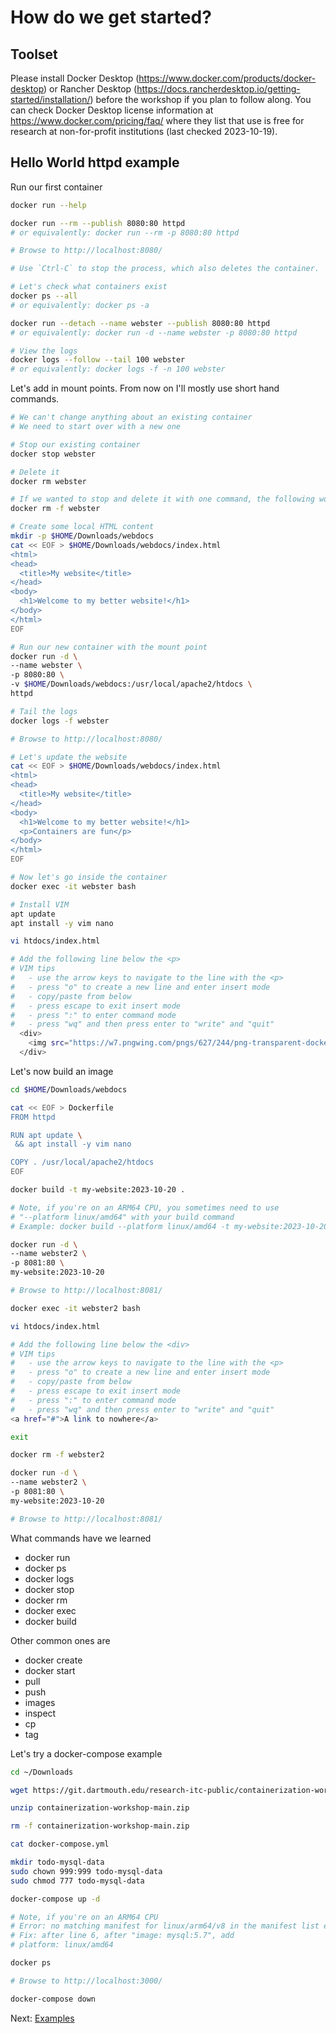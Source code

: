 # How do we get started?

## Toolset

Please install Docker Desktop (https://www.docker.com/products/docker-desktop) or Rancher Desktop (https://docs.rancherdesktop.io/getting-started/installation/) before the workshop if you plan to follow along. You can check Docker Desktop license information at https://www.docker.com/pricing/faq/ where they list that use is free for research at non-for-profit institutions (last checked 2023-10-19).

## Hello World httpd example

Run our first container

```sh
docker run --help

docker run --rm --publish 8080:80 httpd
# or equivalently: docker run --rm -p 8080:80 httpd

# Browse to http://localhost:8080/

# Use `Ctrl-C` to stop the process, which also deletes the container.

# Let's check what containers exist
docker ps --all
# or equivalently: docker ps -a

docker run --detach --name webster --publish 8080:80 httpd
# or equivalently: docker run -d --name webster -p 8080:80 httpd

# View the logs
docker logs --follow --tail 100 webster
# or equivalently: docker logs -f -n 100 webster
```

Let's add in mount points. From now on I'll mostly use short hand commands.

```sh
# We can't change anything about an existing container
# We need to start over with a new one

# Stop our existing container
docker stop webster

# Delete it
docker rm webster

# If we wanted to stop and delete it with one command, the following works
docker rm -f webster

# Create some local HTML content
mkdir -p $HOME/Downloads/webdocs
cat << EOF > $HOME/Downloads/webdocs/index.html
<html>
<head>
  <title>My website</title>
</head>
<body>
  <h1>Welcome to my better website!</h1>
</body>
</html>
EOF

# Run our new container with the mount point
docker run -d \
--name webster \
-p 8080:80 \
-v $HOME/Downloads/webdocs:/usr/local/apache2/htdocs \
httpd

# Tail the logs
docker logs -f webster

# Browse to http://localhost:8080/

# Let's update the website
cat << EOF > $HOME/Downloads/webdocs/index.html
<html>
<head>
  <title>My website</title>
</head>
<body>
  <h1>Welcome to my better website!</h1>
  <p>Containers are fun</p>
</body>
</html>
EOF

# Now let's go inside the container
docker exec -it webster bash

# Install VIM
apt update
apt install -y vim nano

vi htdocs/index.html

# Add the following line below the <p>
# VIM tips
#   - use the arrow keys to navigate to the line with the <p>
#   - press "o" to create a new line and enter insert mode
#   - copy/paste from below
#   - press escape to exit insert mode
#   - press ":" to enter command mode
#   - press "wq" and then press enter to "write" and "quit"
  <div>
    <img src="https://w7.pngwing.com/pngs/627/244/png-transparent-docker-logo-logos-logos-and-brands-icon-thumbnail.png">
  </div>
```

Let's now build an image

```sh
cd $HOME/Downloads/webdocs

cat << EOF > Dockerfile
FROM httpd

RUN apt update \
 && apt install -y vim nano

COPY . /usr/local/apache2/htdocs
EOF

docker build -t my-website:2023-10-20 .

# Note, if you're on an ARM64 CPU, you sometimes need to use
# "--platform linux/amd64" with your build command
# Example: docker build --platform linux/amd64 -t my-website:2023-10-20 .

docker run -d \
--name webster2 \
-p 8081:80 \
my-website:2023-10-20

# Browse to http://localhost:8081/

docker exec -it webster2 bash

vi htdocs/index.html

# Add the following line below the <div>
# VIM tips
#   - use the arrow keys to navigate to the line with the <p>
#   - press "o" to create a new line and enter insert mode
#   - copy/paste from below
#   - press escape to exit insert mode
#   - press ":" to enter command mode
#   - press "wq" and then press enter to "write" and "quit"
<a href="#">A link to nowhere</a>

exit

docker rm -f webster2

docker run -d \
--name webster2 \
-p 8081:80 \
my-website:2023-10-20

# Browse to http://localhost:8081/
```

What commands have we learned

- docker run
- docker ps
- docker logs
- docker stop
- docker rm
- docker exec
- docker build

Other common ones are

- docker create
- docker start
- pull
- push
- images
- inspect
- cp
- tag

Let's try a docker-compose example

```sh
cd ~/Downloads

wget https://git.dartmouth.edu/research-itc-public/containerization-workshop/-/archive/main/containerization-workshop-main.zip

unzip containerization-workshop-main.zip

rm -f containerization-workshop-main.zip

cat docker-compose.yml

mkdir todo-mysql-data
sudo chown 999:999 todo-mysql-data
sudo chmod 777 todo-mysql-data

docker-compose up -d

# Note, if you're on an ARM64 CPU
# Error: no matching manifest for linux/arm64/v8 in the manifest list entries
# Fix: after line 6, after "image: mysql:5.7", add
# platform: linux/amd64

docker ps

# Browse to http://localhost:3000/

docker-compose down
```

Next: [Examples](4-examples.md)
